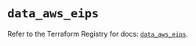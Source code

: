 # `data_aws_eips`

Refer to the Terraform Registry for docs: [`data_aws_eips`](https://registry.terraform.io/providers/hashicorp/aws/5.100.0/docs/data-sources/eips).
